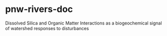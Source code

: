 # pnw-rivers-doc
Dissolved Silica and Organic Matter Interactions as a biogeochemical signal of watershed responses to disturbances
